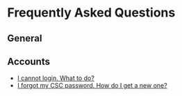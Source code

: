 # Frequently Asked Questions

## General

## Accounts

* [I cannot login. What to do?](i-cannot-login.md)
* [I forgot my CSC password. How do I get a new one?](new-password.md)
